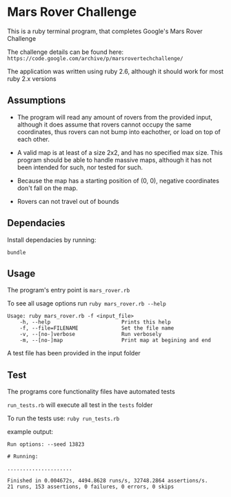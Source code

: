 # Mars Rover Challenge

This is a ruby terminal program, that completes Google's Mars Rover Challenge

The challenge details can be found here:
`https://code.google.com/archive/p/marsrovertechchallenge/`

The application was written using ruby 2.6, although it should work for most ruby 2.x versions

## Assumptions

* The program will read any amount of rovers from the provided input,
although it does assume that rovers cannot occupy the same coordinates,
thus rovers can not bump into eachother, or load on top of each other.

* A valid map is at least of a size 2x2, and has no specified max size.
This program should be able to handle massive maps, although it has not been intended for such, nor tested for such.

* Because the map has a starting position of (0, 0), negative coordinates don't fall on the map.

* Rovers can not travel out of bounds

## Dependacies

Install dependacies by running:
```
bundle
```

## Usage

The program's entry point is `mars_rover.rb`

To see all usage options run `ruby mars_rover.rb --help`
```
Usage: ruby mars_rover.rb -f <input_file>
    -h, --help                       Prints this help
    -f, --file=FILENAME              Set the file name
    -v, --[no-]verbose               Run verbosely
    -m, --[no-]map                   Print map at begining and end
```

A test file has been provided in the input folder

## Test

The programs core functionality files have automated tests

`run_tests.rb` will execute all test in the `tests` folder

To run the tests use: `ruby run_tests.rb`

example output:
```
Run options: --seed 13823

# Running:

.....................

Finished in 0.004672s, 4494.8628 runs/s, 32748.2864 assertions/s.
21 runs, 153 assertions, 0 failures, 0 errors, 0 skips
```